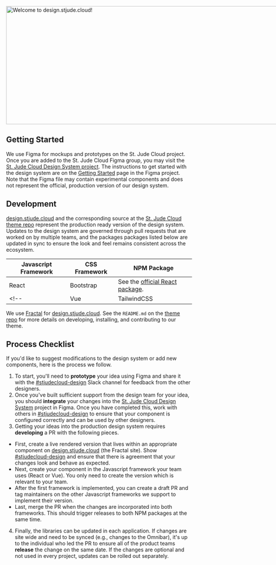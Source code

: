 <img src="{{ path '/images/design-cover-img@2x.jpg' }}" alt="Welcome to design.stjude.cloud!" width="1280px" height="320px" style="max-width: unset"/>

## Getting Started

We use Figma for mockups and prototypes on the St. Jude Cloud project. Once you are added to the St. Jude Cloud Figma group, you may visit the [St. Jude Cloud Design System project][figma-dsm]. The instructions to get started with the design system are on the [Getting Started][getting-started-dsm] page in the Figma project. Note that the Figma file may contain experimental components and does not represent the official, production version of our design system.

## Development

[design.stjude.cloud] and the corresponding source at the [St. Jude Cloud theme repo][theme-repo] represent the production ready version of the design system. Updates to the design system are governed through pull requests that are worked on by multiple teams, and the packages packages listed below are updated in sync to ensure the look and feel remains consistent across the ecosystem.

| Javascript Framework | CSS Framework | NPM Package                                      |
| -------------------- | ------------- | ------------------------------------------------ |
| React                | Bootstrap     | See the [official React package][react-package]. |
| <!--                 | Vue           | TailwindCSS                                      | See the [official Vue package][vue-package]. | --> |

We use [Fractal][fractal] for [design.stjude.cloud]. See the `README.md` on the [theme repo][readme] for more details on developing, installing, and contributing to our theme.

## Process Checklist

If you'd like to suggest modifications to the design system or add new components, here is the process we follow.

1. To start, you'll need to **prototype** your idea using Figma and share it with the [#stjudecloud-design] Slack channel for feedback from the other designers.
2. Once you've built sufficient support from the design team for your idea, you should **integrate** your changes into the [St. Jude Cloud Design System][figma-dsm] project in Figma. Once you have completed this, work with others in [#stjudecloud-design] to ensure that your component is configured correctly and can be used by other designers.
3. Getting your ideas into the production design system requires **developing** a PR with the following pieces.
  - First, create a live rendered version that lives within an appropriate component on [design.stjude.cloud] (the Fractal site). Show [#stjudecloud-design] and ensure that there is agreement that your changes look and behave as expected.
  - Next, create your component in the Javascript framework your team uses (React or Vue). You only need to create the version which is relevant to your team.
  - After the first framework is implemented, you can create a draft PR and tag maintainers on the other Javascript frameworks we support to implement their version.
  - Last, merge the PR when the changes are incorporated into both frameworks. This should trigger releases to both NPM packages at the same time.
4. Finally, the libraries can be updated in each application. If changes are site wide and need to be synced (e.g., changes to the Omnibar), it's up to the individual who led the PR to ensure all of the product teams **release** the change on the same date. If the changes are optional and not used in every project, updates can be rolled out separately.

[fractal]: https://fractal.build
[figma-dsm]: https://www.figma.com/file/SggB3UbUHRylKMZkikdZUB/St.-Jude-Cloud-Design-System
[getting-started-dsm]: https://www.figma.com/file/SggB3UbUHRylKMZkikdZUB/St.-Jude-Cloud-Design-System?node-id=155%3A29310
[design.stjude.cloud]: https://design.stjude.cloud
[theme-repo]: https://github.com/stjudecloud/theme
[readme]: https://github.com/stjudecloud/theme#readme
[react-package]: https://www.npmjs.com/package/@stjudecloud/theme-react
[vue-package]: https://www.npmjs.com/package/@stjudecloud/theme-vue
[#stjudecloud-design]: https://stjude.slack.com/messages/stjudecloud-design